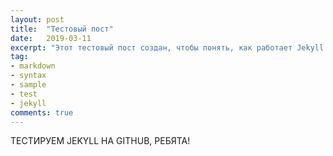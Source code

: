```yaml
---
layout: post
title:  "Тестовый пост"
date:   2019-03-11
excerpt: "Этот тестовый пост создан, чтобы понять, как работает Jekyll на Github."
tag:
- markdown 
- syntax
- sample
- test
- jekyll
comments: true
---
```


ТЕСТИРУЕМ JEKYLL НА GITHUB, РЕБЯТА!
